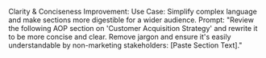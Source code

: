 Clarity & Conciseness Improvement:
        Use Case: Simplify complex language and make sections more digestible for a wider audience.
        Prompt: "Review the following AOP section on 'Customer Acquisition Strategy' and rewrite it to be more concise and clear. Remove jargon and ensure it's easily understandable by non-marketing stakeholders: [Paste Section Text]."
  
